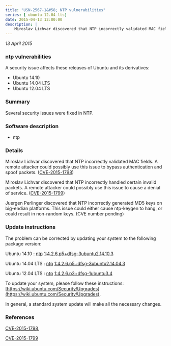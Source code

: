 ```yaml
---
title: "USN-2567-1&#58; NTP vulnerabilities"
series: [ ubuntu-12.04-lts]
date: 2015-04-13 12:00:00
description: |
    Miroslav Lichvar discovered that NTP incorrectly validated MAC fields. A remote attacker could possibly use this issue to bypass authentication and spoof packets. ([CVE-2015-1798](http://people.ubuntu.com/~ubuntu-security/cve/CVE-2015-1798))
--- 
```

 
 

*13 April 2015*

### ntp vulnerabilities

A security issue affects these releases of Ubuntu and its derivatives:

* Ubuntu 14.10
* Ubuntu 14.04 LTS
* Ubuntu 12.04 LTS

### Summary

Several security issues were fixed in NTP. 

### Software description

* ntp 

### Details

Miroslav Lichvar discovered that NTP incorrectly validated MAC fields. A remote attacker could possibly use this issue to bypass authentication and spoof packets. ([CVE-2015-1798](http://people.ubuntu.com/~ubuntu-security/cve/CVE-2015-1798))

Miroslav Lichvar discovered that NTP incorrectly handled certain invalid packets. A remote attacker could possibly use this issue to cause a denial of service. ([CVE-2015-1799](http://people.ubuntu.com/~ubuntu-security/cve/CVE-2015-1799))

Juergen Perlinger discovered that NTP incorrectly generated MD5 keys on big-endian platforms. This issue could either cause ntp-keygen to hang, or could result in non-random keys. (CVE number pending) 

### Update instructions

The problem can be corrected by updating your system to the following package version:

Ubuntu 14.10
 : [ntp](https://launchpad.net/ubuntu/+source/ntp) <span> [1:4.2.6.p5+dfsg-3ubuntu2.14.10.3](https://launchpad.net/ubuntu/+source/ntp/1:4.2.6.p5+dfsg-3ubuntu2.14.10.3) </span> 

Ubuntu 14.04 LTS
 : [ntp](https://launchpad.net/ubuntu/+source/ntp) <span> [1:4.2.6.p5+dfsg-3ubuntu2.14.04.3](https://launchpad.net/ubuntu/+source/ntp/1:4.2.6.p5+dfsg-3ubuntu2.14.04.3) </span> 

Ubuntu 12.04 LTS
 : [ntp](https://launchpad.net/ubuntu/+source/ntp) <span> [1:4.2.6.p3+dfsg-1ubuntu3.4](https://launchpad.net/ubuntu/+source/ntp/1:4.2.6.p3+dfsg-1ubuntu3.4) </span> 

To update your system, please follow these instructions: [https://wiki.ubuntu.com/Security/Upgrades](https://wiki.ubuntu.com/Security/Upgrades).

In general, a standard system update will make all the necessary changes. 

### References

 
 [CVE-2015-1798](http://people.ubuntu.com/~ubuntu-security/cve/CVE-2015-1798), 

 [CVE-2015-1799](http://people.ubuntu.com/~ubuntu-security/cve/CVE-2015-1799)
 

